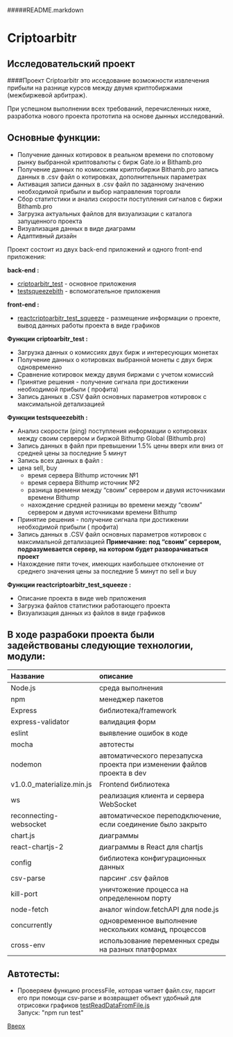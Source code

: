 <a id="anchor"></a>
#####README.markdown

Criptoarbitr
=============
Исследовательский проект
--------

####Проект Criptoarbitr это исседование возможности извлечения прибыли на разнице курсов между двумя криптобиржами (межбиржевой арбитраж).

При успешном выполнении всех требований, перечисленных ниже, разработка нового проекта прототипа на основе дынных исследований.

Основные функции:
----

* Получение данных котировок в реальном времени по спотовому рынку выбранной криптовалюты с бирж Gate.io и Bithamb.pro
* Получение данных по комиссиям криптобиржи Bithamb.pro запись данных в .csv файл о котировках, дополнительных параметрах
* Активация записи данных в .csv файл по заданному значению необходимой прибыли и выбор направления торговли
* Сбор статитстики и анализ скорости поступления сигналов с биржи Bithamb.pro
* Загрузка актуальных файлов для визуализации с каталога запущенного проекта
* Визуализация данных в виде диаграмм
* Адаптивный дизайн

Проект состоит из двух back-end приложений и одного front-end приложения:

**back-end :**
* [criptoarbitr_test](https://github.com/illusionoff/criptoarbitr_test) - основное приложения
* [testsqueezebith](https://github.com/illusionoff/testsqueezebith) - вспомогательное приложения

**front-end :**
* [reactcriptoarbitr_test_squeeze](https://github.com/illusionoff/testsqueezebith) - размещение информации о проекте, вывод данных работы проекта в виде графиков

**Функции criptoarbitr_test :**
* Загрузка данных о комиссиях двух бирж и интересующих монетах
* Получение данных о котировках выбранной монеты с двух бирж одновременно
* Сравнение котировок между двумя биржами с учетом комиссий
* Принятие решения - получение сигнала при достижении необходимой прибыли ( профита)
* Запись данных в .CSV файл основных параметров котировок с максимальной детализацией

**Функции testsqueezebith :**
* Анализ скорости (ping) поступления информации о котировках между своим сервером и биржой Bithump Global (Bithumb.pro)
* Запись данных в файл при превышении 1.5% цены вверх или вниз от средней цены за последние 5 минут
* Запись всех данных в файл :
* цена sell, buy
    + время сервера Bithump источник №1
    + время сервера Bithump источник №2
    + разница времени между “своим” сервером и двумя источниками времени Bithump
    + нахождение средней разницы во времени между “своим” сервером и двумя источниками времени Bithump
* Принятие решения - получение сигнала при достижении необходимой прибыли ( профита)
* Запись данных в .CSV файл основных параметров котировок с максимальной детализацией
**Примечание: под “своим” сервером, подразумевается сервер, на котором будет разворачиваться проект**
* Нахождение пяти точек, имеющих наибольшее отклонение от среднего значения цены за последние 5 минут по sell и buy

**Функции reactcriptoarbitr_test_squeeze :**
* Описание проекта в виде web приложения
* Загрузка файлов статистики работающего проекта
* Визуализация данных из файлов в виде графиков

 В ходе разрабоки проекта были задействованы следующие технологии, модули:
 ----

Название | описание
:----|:---------
Node.js| среда выполнения
npm | менеджер пакетов
Express| библиотека/framework
express-validator|  валидация форм
eslint| выявление ошибок в коде
mocha|  автотесты
nodemon|  автоматического перезапуска проекта при изменении файлов проекта в dev
v1.0.0_materialize.min.js|Frontend библиотека
ws| реализация клиента и сервера WebSocket
reconnecting-websocket| автоматическое переподключение, если соединение было закрыто
chart.js | диаграммы
react-chartjs-2 | диаграммы в React для chartjs
config | библиотека конфигурационных данных
csv-parse | парсинг .csv файлов
kill-port | уничтожение процесса на определенном порту
node-fetch | аналог window.fetchAPI для node.js
concurrently | одновременное выполнение нескольких команд, процессов
cross-env | использование переменных среды на разных платформах


Автотесты:
----
* Проверяем функцию processFile, которая читает файл.csv, парсит его при помощи csv-parse и возвращает объект удобный для отрисовки графиков
[testReadDataFromFile.js](mochaTesting/processFile/testReadDataFromFile.js) <br/>
Запуск: "npm run test"

[Вверх](#anchor)
